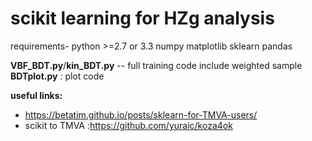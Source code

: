 # scikit learning for HZg analysis

requirements-
python >=2.7 or 3.3
numpy
matplotlib
sklearn
pandas


**VBF_BDT.py**/**kin_BDT.py** -- full training code include weighted sample
**BDTplot.py** : plot code

**useful links:**

- https://betatim.github.io/posts/sklearn-for-TMVA-users/
- scikit to TMVA :https://github.com/yuraic/koza4ok